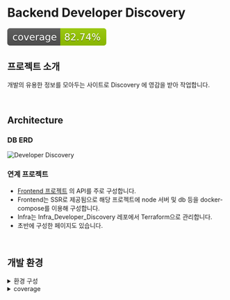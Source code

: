 # Backend Developer Discovery

[![Coverage Status](coverage-badge.svg?dummy=8484744)](./reports/coverage/index.html)


## 프로젝트 소개
개발의 유용한 정보를 모아두는 사이트로 Discovery 에 영감을 받아 작업합니다.

<br>

## Architecture

### DB ERD
![Developer Discovery](https://github.com/rha6780/Backend_Developer_Discovery/assets/47859845/2b6d7e53-414c-4f47-b9c9-71237bff0194)

### 연계 프로젝트
- [Frontend 프로젝트](https://github.com/rha6780/Frontend_Developer_Discovery) 의 API를 주로 구성합니다.
- Frontend는 SSR로 제공됨으로 해당 프로젝트에 node 서버 및 db 등을 docker-compose를 이용해 구성합니다.
- Infra는 Infra_Developer_Discovery 레포에서 Terraform으로 관리합니다.
- 초반에 구성한 페이지도 있습니다.

<br>

## 개발 환경

<details>
<summary>환경 구성</summary>

- Python 3.10
- 다음 명령어를 순차적으로 실행하여 환경 구성을 합니다.
- git clone 프로젝트_CLONE_URL
- `pipenv install`
- `pipenv shell` 로 가상환경에 들어갑니다.
- .envs 폴더를 생성하고 폴더 안에 .dev, .prod, .test 파일을 생성합니다.
- 해당 파일들에 아래 코드를 작성합니다.
```
SECRET_KEY='시크릿 키'
POSTGRES_DB=test_db
POSTGRES_USER=postgres
POSTGRES_PASSWORD=postgres
POSTGRES_HOST=127.0.0.1
POSTGRES_PORT=5432
```

</details>

<details>
<summary>coverage</summary>

- 로컬에서 환경 구성 이후 developer_discover 폴더에서 coverage run manage.py test 를 통해 현재 커버리지를 알 수 있습니다. 로컬 개발 시 수시로 확인해서 80% 를 목표로 테스트 코드를 작성합시다.
- [coverage](https://coverage.readthedocs.io/en/latest/index.html) 및 [badge](https://smarie.github.io/python-genbadge/) 관련 문서를 참고하세요.
- TODO: github action으로 coverage 뱃지 업데이트 자동화하기

</details>
